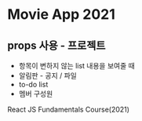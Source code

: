 # Movie App 2021

 ## props 사용 - 프로젝트 
 * 항목이 변하지 않는 list 내용을 보여줄 때 
 *  알림판 - 공지  / 파일 
 *  to-do list
 *  멤버 구성원
 

React JS Fundamentals Course(2021)